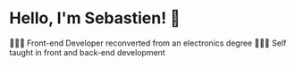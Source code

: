 # Hello, I'm Sebastien! 👋

👩🏻‍💻 Front-end Developer reconverted from an electronics degree
👩🏻‍🎓 Self taught in front and back-end development


